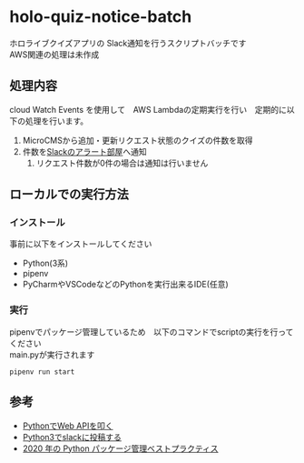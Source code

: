 # holo-quiz-notice-batch
ホロライブクイズアプリの Slack通知を行うスクリプトバッチです<br>
AWS関連の処理は未作成

## 処理内容
cloud Watch Events を使用して　AWS Lambdaの定期実行を行い　定期的に以下の処理を行います。

1. MicroCMSから追加・更新リクエスト状態のクイズの件数を取得
1. 件数を[Slackのアラート部屋]へ通知
    1. リクエスト件数が0件の場合は通知は行いません

## ローカルでの実行方法
### インストール
事前に以下をインストールしてください
- Python(3系)
- pipenv
- PyCharmやVSCodeなどのPythonを実行出来るIDE(任意)

### 実行
pipenvでパッケージ管理しているため　以下のコマンドでscriptの実行を行ってください<br>
main.pyが実行されます

````
pipenv run start
````

## 参考
- [PythonでWeb APIを叩く]
- [Python3でslackに投稿する]
- [2020 年の Python パッケージ管理ベストプラクティス]

<!-- links -->
[Slackのアラート部屋]: https://app.slack.com/client/T02GQ6JF5D2/C03K9QU8XK4
[Python3でslackに投稿する]: https://qiita.com/shtnkgm/items/4f0e4dcbb9eb52fdf316
[PythonでWeb APIを叩く]: https://qiita.com/hisshi00/items/9806eceeee2237624222
[2020 年の Python パッケージ管理ベストプラクティス]: https://qiita.com/sk217/items/43c994640f4843a18dbe
[Pipenvを使ったPython開発まとめ]: https://qiita.com/y-tsutsu/items/54c10e0b2c6b565c887a
